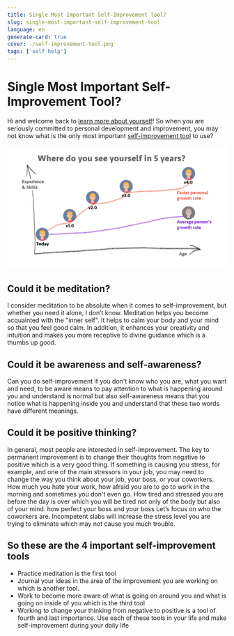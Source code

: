 ```yaml
---
title: Single Most Important Self-Improvement Tool?
slug: single-most-important-self-improvement-tool
language: en
generate-card: true
cover: ./self-improvement-tool.png
tags: ['self help']
---
```


# Single Most Important Self-Improvement Tool?

Hi and welcome back to [learn more about yourself](https://learnmoreaboutyourself.com/)! So when you are seriously committed to personal development and improvement, you may not know what is the only most important [self-improvement tool](https://medium.com/swlh/self-management-tools-to-boost-your-personal-growth-quickly-a446eca22e1c) to use?

![](./self-improvement-tool.png)

## Could it be meditation?

I consider meditation to be absolute when it comes to self-improvement, but whether you need it alone, I don’t know. Meditation helps you become acquainted with the "inner self". It helps to calm your body and your mind so that you feel good calm. In addition, it enhances your creativity and intuition and makes you more receptive to divine guidance which is a thumbs up good.

## Could it be awareness and self-awareness?

Can you do self-improvement if you don't know who you are, what you want and need, to be aware means to pay attention to what is happening around you and understand is normal but also self-awareness means that you notice what is happening inside you and understand that these two words have different meanings.

## Could it be positive thinking?

In general, most people are interested in self-improvement. The key to permanent improvement is to change their thoughts from negative to positive which is a very good thing. If something is causing you stress, for example, and one of the main stressors in your job, you may need to change the way you think about your job, your boss, or your coworkers. How much you hate your work, how afraid you are to go to work in the morning and sometimes you don't even go. How tired and stressed you are before the day is over which you will be tired not only of the body but also of your mind. how perfect your boss and your boss Let’s focus on who the coworkers are. Incompetent slabs will increase the stress level you are trying to eliminate which may not cause you much trouble.

## So these are the 4 important self-improvement tools

- Practice meditation is the first tool
- Journal your ideas in the area of the improvement you are working on which is another tool.
- Work to become more aware of what is going on around you and what is going on inside of you which is the third tool
- Working to change your thinking from negative to positive is a tool of fourth and last importance. Use each of these tools in your life and make self-improvement during your daily life
